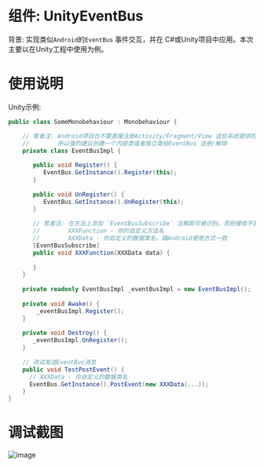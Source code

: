 # 组件: UnityEventBus

背景: 实现类似`Android`的`EventBus` 事件交互，并在 C#或Unity项目中应用。本次主要以在Unity工程中使用为例。

# 使用说明

Unity示例: 

```c#
public class SomeMonobehaviour : Monobehaviour {

    // 笔者注: Android项目也不要直接注册Activity/Fragment/View 这些系统提供的类，这样做性能会非常低 ！！
    //        所以强烈建议创建一个内部类或者独立类给EventBus 注册/解绑
    private class EventBusImpl {
    
       public void Register() {
          EventBus.GetInstance().Register(this);
       }
       
       public void UnRegister() {
          EventBus.GetInstance().UnRegister(this);
       }
       
       // 笔者注: 在方法上添加 `EventBusSubscribe` 注解即可被识别，否则接收不到事件
       //        XXXFunction - 你的自定义方法名
       //        XXXData - 你自定义的数据类名，跟Android使用方式一致
       [EventBusSubscribe]
       public void XXXFunction(XXXData data) {
       
       }
    }
    
    private readonly EventBusImpl _eventBusImpl = new EventBusImpl();
    
    private void Awake() {
        _eventBusImpl.Register();
    }
    
    private void Destroy() {
       _eventBusImpl.UnRegister();
    }
    
    // 测试发送EventBus消息
    public void TestPostEvent() {
      // XXXData - 你自定义的数据类名
      EventBus.GetInstance().PostEvent(new XXXData(...));
    }
}
```

# 调试截图

![image](https://user-images.githubusercontent.com/4396725/204088516-8cf6e82c-f688-4e57-9374-160a251a972b.png)
